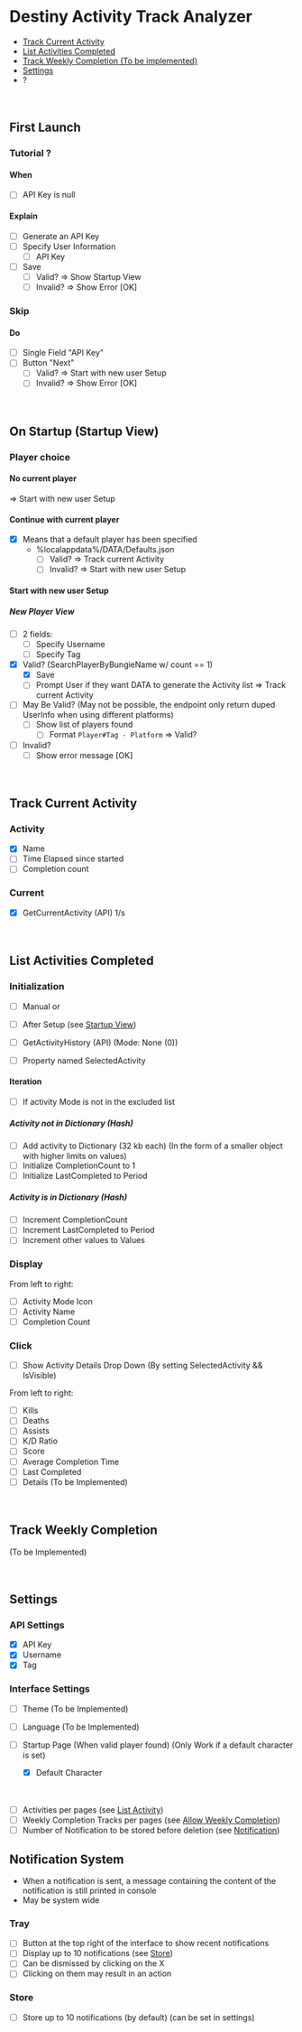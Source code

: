 # Destiny Activity Track Analyzer

- [Track Current Activity](#track-current-activity)
- [List Activities Completed](#list-activities-completed)
- [Track Weekly Completion (To be implemented)](#track-weekly-completion)
- [Settings](#settings)
- ?

<p>ㅤ</p>

## First Launch

### Tutorial ?

#### When

- [ ] API Key is null

#### Explain

- [ ] Generate an API Key
- [ ] Specify User Information
    - [ ] API Key

- [ ] Save
    - [ ] Valid?
        => Show Startup View
    - [ ] Invalid?
        => Show Error [OK]

### Skip

#### Do

- [ ] Single Field "API Key"
- [ ] Button "Next"
    - [ ] Valid?
        => Start with new user Setup
    - [ ] Invalid?
        => Show Error [OK]

<p>ㅤ</p>

## On Startup (Startup View)

### Player choice

#### No current player

=> Start with new user Setup

#### Continue with current player

- [x] Means that a default player has been specified
    - %localappdata%/DATA/Defaults.json
        - [ ] Valid?
            => Track current Activity
        - [ ] Invalid?
            => Start with new user Setup

#### Start with new user Setup

##### New Player View

- [ ] 2 fields:
    - [ ] Specify Username
    - [ ] Specify Tag

- [x] Valid? (SearchPlayerByBungieName w/ count == 1)
    - [x] Save
    - [ ] Prompt User if they want DATA to generate the Activity list
    => Track current Activity
- [ ] May Be Valid? (May not be possible, the endpoint only return duped UserInfo when using different platforms)
    - [ ] Show list of players found
        - [ ] Format `Player#Tag - Platform`
        => Valid?
- [ ] Invalid?
    - [ ] Show error message [OK]

<p>ㅤ</p>

## Track Current Activity

### Activity

- [x] Name
- [ ] Time Elapsed since started
- [ ] Completion count

### Current

- [x] GetCurrentActivity (API) 1/s

<p>ㅤ</p>

## List Activities Completed

### Initialization

- [ ] Manual
or
- [ ] After Setup (see [Startup View](#on-startup-startup-view))

- [ ] GetActivityHistory (API) (Mode: None (0))
- [ ] Property named SelectedActivity


#### Iteration

- [ ] If activity Mode is not in the excluded list

##### Activity not in Dictionary (Hash)

- [ ] Add activity to Dictionary (32 kb each) (In the form of a smaller object with higher limits on values)
- [ ] Initialize CompletionCount to 1
- [ ] Initialize LastCompleted to Period

##### Activity is in Dictionary (Hash)

- [ ] Increment CompletionCount
- [ ] Increment LastCompleted to Period
- [ ] Increment other values to Values

### Display

From left to right:

- [ ] Activity Mode Icon
- [ ] Activity Name
- [ ] Completion Count

### Click

- [ ] Show Activity Details Drop Down (By setting SelectedActivity && IsVisible)

From left to right:

- [ ] Kills
- [ ] Deaths
- [ ] Assists
- [ ] K/D Ratio
- [ ] Score
- [ ] Average Completion Time
- [ ] Last Completed
- [ ] Details (To be Implemented)

<p>ㅤ</p>

## Track Weekly Completion

(To be Implemented)

<p>ㅤ</p>

## Settings

### API Settings

- [x] API Key
- [x] Username
- [x] Tag

### Interface Settings

- [ ] Theme (To be Implemented)
- [ ] Language (To be Implemented)

- [ ] Startup Page (When valid player found) (Only Work if a default character is set)
    - [x] Default Character

<p>ㅤ</p>

- [ ] Activities per pages (see [List Activity](#list-activity))
- [ ] Weekly Completion Tracks per pages (see [Allow Weekly Completion](#allow-weekly-completion))
- [ ] Number of Notification to be stored before deletion (see [Notification](#notification-system))

## Notification System

- When a notification is sent, a message containing the content of the notification is still printed in console
- May be system wide

### Tray

- [ ] Button at the top right of the interface to show recent notifications
- [ ] Display up to 10 notifications (see [Store](#store))
- [ ] Can be dismissed by clicking on the X
- [ ] Clicking on them may result in an action

### Store

- [ ] Store up to 10 notifications (by default) (can be set in settings)

